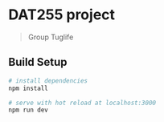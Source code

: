 # DAT255 project

> Group Tuglife

## Build Setup

``` bash
# install dependencies
npm install

# serve with hot reload at localhost:3000
npm run dev

```
